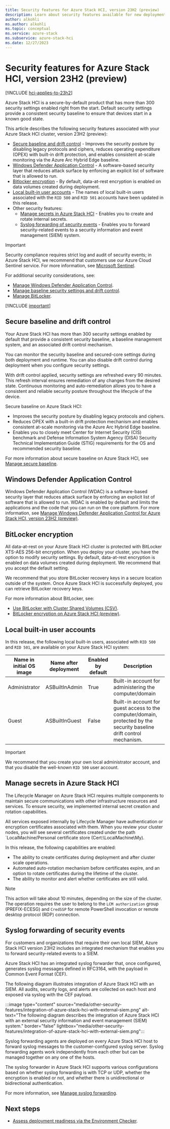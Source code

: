 ```yaml
---
title: Security features for Azure Stack HCI, version 23H2 (preview)
description: Learn about security features available for new deployments of Azure Stack HCI, version 23H2 (preview).
author: alkohli
ms.author: alkohli
ms.topic: conceptual
ms.service: azure-stack
ms.subservice: azure-stack-hci
ms.date: 12/27/2023
---
```


# Security features for Azure Stack HCI, version 23H2 (preview)

[!INCLUDE [hci-applies-to-23h2](../../includes/hci-applies-to-23h2.md)]

Azure Stack HCI is a secure-by-default product that has more than 300 security settings enabled right from the start. Default security settings provide a consistent security baseline to ensure that devices start in a known good state.

This article describes the following security features associated with your Azure Stack HCI cluster, version 23H2 (preview):

- [Secure baseline and drift control](#secure-baseline-and-drift-control) - Improves the security posture by disabling legacy protocols and ciphers, reduces operating expenditure (OPEX) with built-in drift protection, and enables consistent at-scale monitoring via the Azure Arc Hybrid Edge baseline.
- [Windows Defender Application Control](#windows-defender-application-control) - A software-based security layer that reduces attack surface by enforcing an explicit list of software that is allowed to run.
- [Bitlocker encryption](#bitlocker-encryption) - By default, data-at-rest encryption is enabled on data volumes created during deployment.
- [Local built-in user accounts](#local-built-in-user-accounts) - The names of local built-in users associated with the `RID 500` and `RID 501` accounts have been updated in this release.
- Other security features:
  - [Manage secrets in Azure Stack HCI](#manage-secrets-in-azure-stack-hci) - Enables you to create and rotate internal secrets.
  - [Syslog forwarding of security events](#syslog-forwarding-of-security-events) - Enables you to forward security-related events to a security information and event management (SIEM) system.

> [!IMPORTANT]
> Security compliance requires strict log and audit of security events; in Azure Stack HCI, we recommend that customers use our Azure Cloud Sentinel service. For more information, see [Microsoft Sentinel](https://azure.microsoft.com/products/microsoft-sentinel).

For additional security considerations, see:

- [Manage Windows Defender Application Control](../whats-new.md).
- [Manage baseline security settings and drift control](../whats-new.md).
- [Manage BitLocker](../whats-new.md).

[!INCLUDE [important](../../includes/hci-preview.md)]

## Secure baseline and drift control

Your Azure Stack HCI has more than 300 security settings enabled by default that provide a consistent security baseline, a baseline management system, and an associated drift control mechanism.

You can monitor the security baseline and secured-core settings during both deployment and runtime. You can also disable drift control during deployment when you configure security settings.

With drift control applied, security settings are refreshed every 90 minutes. This refresh interval ensures remediation of any changes from the desired state. Continuous monitoring and auto-remediation allows you to have a consistent and reliable security posture throughout the lifecycle of the device.

Secure baseline on Azure Stack HCI:

- Improves the security posture by disabling legacy protocols and ciphers.
- Reduces OPEX with a built-in drift protection mechanism and enables consistent at-scale monitoring via the Azure Arc Hybrid Edge baseline.
- Enables you to closely meet Center for Internet Security (CIS) benchmark and Defense Information System Agency (DISA) Security Technical Implementation Guide (STIG) requirements for the OS and recommended security baseline.

For more information about secure baseline on Azure Stack HCI, see [Manage secure baseline](../whats-new.md).

## Windows Defender Application Control

Windows Defender Application Control (WDAC) is a software-based security layer that reduces attack surface by enforcing an explicit list of software that is allowed to run. WDAC is enabled by default and limits the applications and the code that you can run on the core platform. For more information, see [Manage Windows Defender Application Control for Azure Stack HCI, version 23H2 (preview)](../whats-new.md).

## BitLocker encryption

All data-at-rest on your Azure Stack HCI cluster is protected with BitLocker XTS-AES 256-bit encryption. When you deploy your cluster, you have the option to modify security settings. By default, data-at-rest encryption is enabled on data volumes created during deployment. We recommend that you accept the default setting.

We recommend that you store BitLocker recovery keys in a secure location outside of the system. Once Azure Stack HCI is successfully deployed, you can retrieve BitLocker recovery keys.

For more information about BitLocker, see:

- [Use BitLocker with Cluster Shared Volumes (CSV)](../manage/bitlocker-on-csv.md).
- [BitLocker encryption on Azure Stack HCI (preview)](./security-bitlocker.md).

## Local built-in user accounts

In this release, the following local built-in users, associated with `RID 500` and `RID 501`, are available on your Azure Stack HCI system:

|Name in initial OS image |Name after deployment |Enabled by default |Description |
|-----|-----|-----|-----|
|Administrator |ASBuiltInAdmin |True |Built-in account for administering the computer/domain |
|Guest |ASBuiltInGuest |False |Built-in account for guest access to the computer/domain, protected by the security baseline drift control mechanism. |

> [!IMPORTANT]
> We recommend that you create your own local administrator account, and that you disable the well-known `RID 500` user account.

## Manage secrets in Azure Stack HCI

The Lifecycle Manager on Azure Stack HCI requires multiple components to maintain secure communications with other infrastructure resources and services. To ensure security, we implemented internal secret creation and rotation capabilities.

All services exposed internally by Lifecycle Manager have authentication or encryption certificates associated with them. When you review your cluster nodes, you will see several certificates created under the path `LocalMachine/Personal certificate store (Cert:\LocalMachine\My).

In this release, the following capabilities are enabled:

- The ability to create certificates during deployment and after cluster scale operations.
- Automated auto-rotation mechanism before certificates expire, and an option to rotate certificates during the lifetime of the cluster.
- The ability to monitor and alert whether certificates are still valid.

> [!NOTE]
> This action will take about 10 minutes, depending on the size of the cluster.  The operation requires the user to belong to the `LCM authorization` group (PREFIX-ECESG) and `CredSSP` for remote PowerShell invocation or remote desktop protocol (RDP) connection.

## Syslog forwarding of security events

For customers and organizations that require their own local SIEM, Azure Stack HCI version 23H2 includes an integrated mechanism that enables you to forward security-related events to a SIEM.

Azure Stack HCI has an integrated syslog forwarder that, once configured, generates syslog messages defined in RFC3164, with the payload in Common Event Format (CEF).

The following diagram illustrates integration of Azure Stack HCI with an SIEM. All audits, security logs, and alerts are collected on each host and exposed via syslog with the CEF payload.

:::image type="content" source="media/other-security-features/integration-of-azure-stack-hci-with-external-siem.png" alt-text="The following diagram describes the integration of Azure Stack HCI with an external security information and event management (SIEM) system." border="false" lightbox="media/other-security-features/integration-of-azure-stack-hci-with-external-siem.png":::

Syslog forwarding agents are deployed on every Azure Stack HCI host to forward syslog messages to the customer-configured syslog server. Syslog forwarding agents work independently from each other but can be managed together on any one of the hosts.

The syslog forwarder in Azure Stack HCI supports various configurations based on whether syslog forwarding is with TCP or UDP, whether the encryption is enabled or not, and whether there is unidirectional or bidirectional authentication.

For more information, see [Manage syslog forwarding](../manage/manage-syslog-forwarding.md).

## Next steps

- [Assess deployment readiness via the Environment Checker](../manage/use-environment-checker.md).
